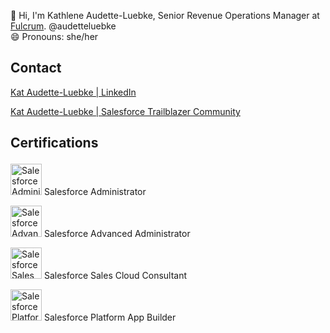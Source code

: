 👋 Hi, I'm Kathlene Audette-Luebke, Senior Revenue Operations Manager at <a href="https://www.fulcrumapp.com/">Fulcrum</a>. @audetteluebke<br>
😄 Pronouns: she/her

##

## Contact
<a href="https://www.linkedin.com/in/audetteluebke/">Kat Audette-Luebke | LinkedIn<p></a>
<a href="https://www.salesforce.com/trailblazer/audetteluebke">Kat Audette-Luebke | Salesforce Trailblazer Community</a>
  
## Certifications<p>
<img src="https://github.com/audetteluebke/salesforcedev/blob/main/2021-03_Badge_SF-Certified_Administrator_500x490px.png" alt="Salesforce Administrator" width="50"/> Salesforce Administrator<p>
<img src="https://github.com/audetteluebke/salesforcedev/blob/main/2021-03_Badge_SF-Certified_Advanced-Administrator_500x490px.png" alt="Salesforce Advanced Administrator" width="50"/> Salesforce Advanced Administrator<p>
<img src="https://github.com/audetteluebke/salesforcedev/blob/main/2021-03_Badge_SF-Certified_Platform-App-Builder_500x490px.png" alt="Salesforce Sales Cloud Consultant" width="50"/> Salesforce Sales Cloud Consultant<p>
<img src="https://github.com/audetteluebke/salesforcedev/blob/main/2021-03_Badge_SF-Certified_Sales-Cloud-Consultant_500x490px.png" alt="Salesforce Platform App Builder" width="50"/> Salesforce Platform App Builder<p>

<!---
audetteluebke/audetteluebke is a ✨ special ✨ repository because its `README.md` (this file) appears on your GitHub profile.
You can click the Preview link to take a look at your changes.
--->
